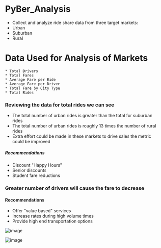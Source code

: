 # PyBer_Analysis

* Collect and analyze ride share data from three target markets:
* Urban
* Suburban
* Rural


# Data Used for Analysis of Markets
    * Total Drivers
    * Total Fares
    * Average Fare per Ride
    * Average Fare per Driver
    * Total Fare by City Type
    * Total Rides
    
    
    
    
    
### Reviewing the data for total rides we can see
   * The total number of urban rides is greater than the total for suburban rides
   * The total number of urban rides is roughly 13 times the number of rural rides
   * Extra effort could be made in these markets to drive sales the metric could be improved



   
   ##### Recommendations

* Discount "Happy Hours"
* Senior discounts
* Student fare reductions








###  Greater number of drivers will cause the fare to decrease 



  #### Recommendations
  
* Offer "value based" services 
* Increase rates during high volume times
* Provide high end transportation options



![image](https://user-images.githubusercontent.com/100445489/161283177-ffaf14a7-87fd-459d-b6a7-bfa6e36240fe.png)











![image](https://user-images.githubusercontent.com/100445489/161283321-d61c43ac-74fe-4493-a77f-413c12c99ade.png)





